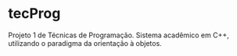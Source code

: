 # tecProg
 Projeto 1 de Técnicas de Programação. Sistema acadêmico em C++, utilizando o paradigma da orientação à objetos.

